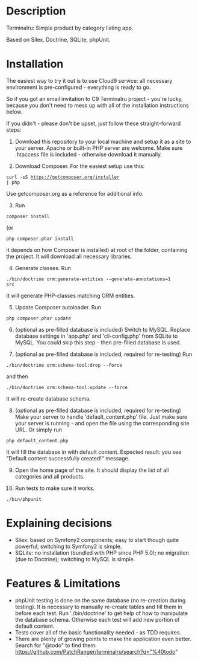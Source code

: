Description
===========
Terminalru: Simple product by category listing app.

Based on Silex, Doctrine, SQLite, phpUnit.

Installation
============
The easiest way to try it out is to use Cloud9 service: all necessary environment
is pre-configured - everything is ready to go.

So if you got an email invitation to C9 Terminalru project - you're lucky,
because you don't need to mess up with all of the installation instructions below.

If you didn't - please don't be upset, just follow these straight-forward steps:

1. Download this repository to your local machine and setup it as a site to your
server.
  Apache or built-in PHP server are welcome.
  Make sure .htaccess file is included - otherwise download it manually.

2. Download Composer.
  For the easiest setup use this:

  <code>curl -sS https://getcomposer.org/installer | php</code>

  Use getcomposer.org as a reference for additional info.

3. Run

  <code>composer install</code>

  (or

  <code>php composer.phar install</code>

  it depends on how Composer is installed) at root of the folder, containing the project.
  It will download all necessary libraries.

4. Generate classes.
  Run

  <code>./bin/doctrine orm:generate-entities --generate-annotations=1 src</code>

  It will generate PHP-classes matching ORM entities.

5. Update Composer autoloader.
  Run

  <code>php composer.phar update</code>

6. (optional as pre-filled database is included)
  Switch to MySQL.
  Replace database settings in 'app.php' and 'cli-config.php' from SQLite to MySQL.
  You could skip this step - then pre-filled database is used.

7. (optional as pre-filled database is included, required for re-testing)
  Run

  <code>./bin/doctrine orm:schema-tool:drop --force</code>

  and then

  <code>./bin/doctrine orm:schema-tool:update --force</code>

  It will re-create database schema.

8. (optional as pre-filled database is included, required for re-testing)
  Make your server to handle 'default_content.php' file.
  Just make sure your server is running - and open the file using the corresponding
  site URL.
  Or simply run

  <code>php default_content.php</code>

  It will fill the database in with default content.
  Expected result: you see "Default content successfully created!" message.

9. Open the home page of the site.
  It should display the list of all categories and all products.

10. Run tests to make sure it works.

  <code>./bin/phpunit</code>

Explaining decisions
====================
- Silex: based on Symfony2 components; easy to start though quite powerful;
  switching to Symfony2 is simple.
- SQLite: no installation (bundled with PHP since PHP 5.0); no migration (due to
  Doctrine); switching to MySQL is simple.

Features & Limitations
======================
- phpUnit testing is done on the same database (no re-creation during testing).
  It is necessary to manually re-create tables and fill them in before each test.
  Run './bin/doctrine' to get help of how to manipulate the database schema.
  Otherwise each test will add new portion of default content.
- Tests cover all of the basic functionality needed - as TDD requires.
- There are plenty of growing points to make the application even better.
  Search for "@todo" to find them: https://github.com/PatchRanger/terminalru/search?q="%40todo"
